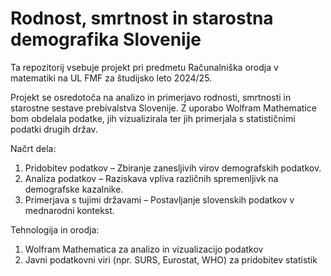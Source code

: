 # Rodnost, smrtnost in starostna demografika Slovenije

Ta repozitorij vsebuje projekt pri predmetu Računalniška orodja v matematiki na UL FMF za študijsko leto 2024/25.

Projekt se osredotoča na analizo in primerjavo rodnosti, smrtnosti in starostne sestave prebivalstva Slovenije. Z uporabo Wolfram Mathematice bom obdelala podatke, jih vizualizirala ter jih primerjala s statističnimi podatki drugih držav.

Načrt dela:
1. Pridobitev podatkov – Zbiranje zanesljivih virov demografskih podatkov.
2. Analiza podatkov – Raziskava vpliva različnih spremenljivk na demografske kazalnike.
3. Primerjava s tujimi državami – Postavljanje slovenskih podatkov v mednarodni kontekst.

Tehnologija in orodja:
1. Wolfram Mathematica za analizo in vizualizacijo podatkov
2. Javni podatkovni viri (npr. SURS, Eurostat, WHO) za pridobitev statistik
